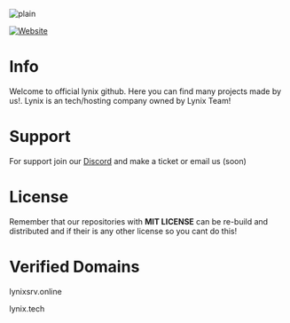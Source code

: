 ![plain](https://cdn.discordapp.com/attachments/1264188467706069064/1266022757968379915/20240725_182214.png?ex=66a3a313&is=66a25193&hm=7e5e9ef57ede49e3f51dec954b8e54472f37aa934cec395e5f827af2be00bd82&)
   <p align="center"> 

  <a href="https://lynixsrv.online"><img alt="Website" src="https://img.shields.io/website?down_color=lightred&down_message=Offline&label=Website&up_color=blue&up_message=Online&url=https://lynixsrv.online"></a>
   

# Info
Welcome to official lynix github. Here you can find many projects made by us!. Lynix is an tech/hosting company owned by Lynix Team!

# Support
For support join our [Discord](https://discord.gg/x494fQjhum/) and make a ticket or email us (soon)

# License
Remember that our repositories with **MIT LICENSE** can be re-build and distributed and if their is any other license so you cant do this!

# Verified Domains
lynixsrv.online

lynix.tech
